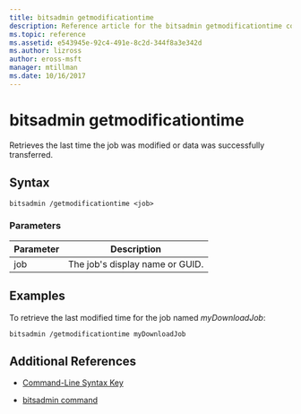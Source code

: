 ```yaml
---
title: bitsadmin getmodificationtime
description: Reference article for the bitsadmin getmodificationtime command, which retrieves the last time the job was modified or data was successfully transferred.
ms.topic: reference
ms.assetid: e543945e-92c4-491e-8c2d-344f8a3e342d
ms.author: lizross
author: eross-msft
manager: mtillman
ms.date: 10/16/2017
---
```


# bitsadmin getmodificationtime

Retrieves the last time the job was modified or data was successfully transferred.

## Syntax

```
bitsadmin /getmodificationtime <job>
```

### Parameters

| Parameter | Description |
| -------------- | -------------- |
| job | The job's display name or GUID. |

## Examples

To retrieve the last modified time for the job named *myDownloadJob*:

```
bitsadmin /getmodificationtime myDownloadJob
```

## Additional References

- [Command-Line Syntax Key](command-line-syntax-key.md)

- [bitsadmin command](bitsadmin.md)
